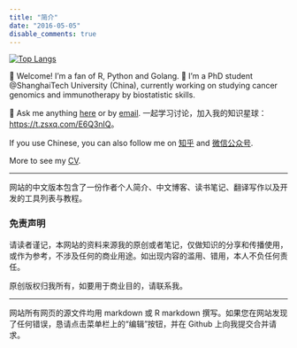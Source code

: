 ```yaml
---
title: "简介"
date: "2016-05-05"
disable_comments: true
---
```


[![Top Langs](https://github-readme-stats.vercel.app/api/top-langs/?username=ShixiangWang&hide=html,jupyter%20notebook,javascript&layout=compact&langs_count=10)](https://github.com/ShixiangWang/github-readme-stats)

👋 Welcome\! I’m a fan of R, Python and Golang. 🔭 I’m a PhD student
@ShanghaiTech University (China), currently working on studying cancer
genomics and immunotherapy by biostatistic skills.

💬 Ask me anything
[here](https://github.com/ShixiangWang/self-study/discussions) or by
[email](mailto:https://github.com/ShixiangWang/MessageBoard/issues). 一起学习讨论，加入我的知识星球：<https://t.zsxq.com/E6Q3nIQ>。

If you use Chinese, you can also follow me on
[知乎](https://www.zhihu.com/people/shixiangwang) and
[微信公众号](https://shixiangwang.github.io/home/logo/qrcode.jpg). 

More to see my [CV](https://shixiangwang.github.io/cv-shixiang/).

---

网站的中文版本包含了一份作者个人简介、中文博客、读书笔记、翻译写作以及开发的工具列表与教程。

### 免责声明

请读者谨记，本网站的资料来源我的原创或者笔记，仅做知识的分享和传播使用，或作为参考，不涉及任何的商业用途。如出现内容的滥用、错用，本人不负任何责任。

原创版权归我所有，如要用于商业目的，请联系我。

***

网站所有网页的源文件均用 markdown 或 R markdown 撰写。如果您在网站发现了任何错误，恳请点击菜单栏上的“编辑”按钮，并在 Github 上向我提交合并请求。
